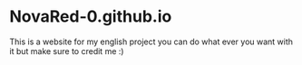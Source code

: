 # NovaRed-0.github.io 
This is a website for my english project
you can do what ever you want with it but make sure to credit me :)
